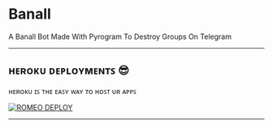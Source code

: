 # Banall

A Banall Bot Made With Pyrogram To Destroy Groups On Telegram

______________________________

## ʜᴇʀᴏᴋᴜ ᴅᴇᴘʟᴏʏᴍᴇɴᴛꜱ 😎

ʜᴇʀᴏᴋᴜ ɪꜱ ᴛʜᴇ ᴇᴀꜱʏ ᴡᴀʏ ᴛᴏ ʜᴏꜱᴛ ᴜʀ ᴀᴘᴘꜱ

[![ROMEO DEPLOY](https://www.herokucdn.com/deploy/button.svg)](https://heroku.com/deploy?template=https://github.com/Rj-oyehoyev/Banalltd)


______________________________
